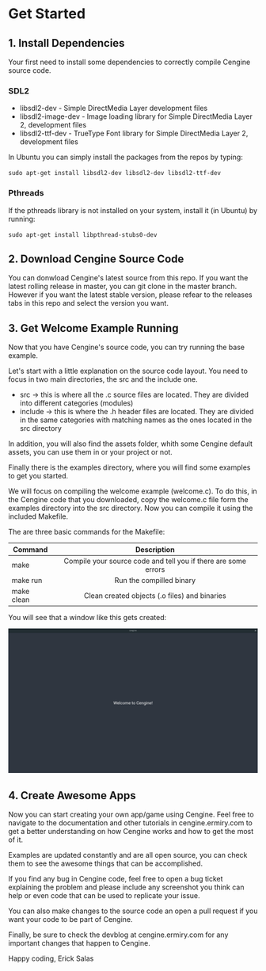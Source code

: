 # Get Started

## 1. Install Dependencies

Your first need to install some dependencies to correctly compile Cengine source code.

### SDL2

- libsdl2-dev - Simple DirectMedia Layer development files
- libsdl2-image-dev - Image loading library for Simple DirectMedia Layer 2, development files
- libsdl2-ttf-dev - TrueType Font library for Simple DirectMedia Layer 2, development files

In Ubuntu you can simply install the packages from the repos by typing:

`sudo apt-get install libsdl2-dev libsdl2-dev libsdl2-ttf-dev`

### Pthreads

If the pthreads library is not installed on your system, install it (in Ubuntu) by running:

`sudo apt-get install libpthread-stubs0-dev`

## 2. Download Cengine Source Code

You can donwload Cengine's latest source from this repo. If you want the latest rolling release in master, you can git clone in the master branch. However if you want the latest stable version, please refear to the releases tabs in this repo and select the version you want.

## 3. Get Welcome Example Running

Now that you have Cengine's source code, you can try running the base example.

Let's start with a little explanation on the source code layout. You need to focus in two main directories, the src and the include one.

- src -> this is where all the .c source files are located. They are divided into different categories (modules)
- include -> this is where the .h header files are located. They are divided in the same categories with matching names as the ones located in the src directory

In addition, you will also find the assets folder, whith some Cengine default assets, you can use them in or your project or not.

Finally there is the examples directory, where you will find some examples to get you started.

We will focus on compiling the welcome example (welcome.c). To do this, in the Cengine code that you downloaded, copy the welcome.c file form the examples directory into the src directory. Now you can compile it using the included Makefile.

The are three basic commands for the Makefile:

| Command        | Description   |
| -------------  |:-------------:|
| make           | Compile your source code and tell you if there are some errors   |
| make run       | Run the compilled binary                                         |
| make clean     | Clean created objects (.o files) and binaries                    |

You will see that a window like this gets created:

![Welcome Example](./img/cengine-welcome-example.png)

## 4. Create Awesome Apps

Now you can start creating your own app/game using Cengine. Feel free to navigate to the documentation and other tutorials in cengine.ermiry.com to get a better understanding on how Cengine works and how to get the most of it.

Examples are updated constantly and are all open source, you can check them to see the awesome things that can be accomplished.

If you find any bug in Cengine code, feel free to open a bug ticket explaining the problem and please include any screenshot you think can help or even code that can be used to replicate your issue.

You can also make changes to the source code an open a pull request if you want your code to be part of Cengine.

Finally, be sure to check the devblog at cengine.ermiry.com for any important changes that happen to Cengine.

Happy coding, Erick Salas